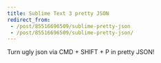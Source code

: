 ```yaml
---
title: Sublime Text 3 pretty JSON
redirect_from: 
 - /post/85516696509/sublime-pretty-json
 - /post/85516696509/sublime-pretty-json/
---
```


Turn ugly json via CMD + SHIFT + P in pretty JSON!
